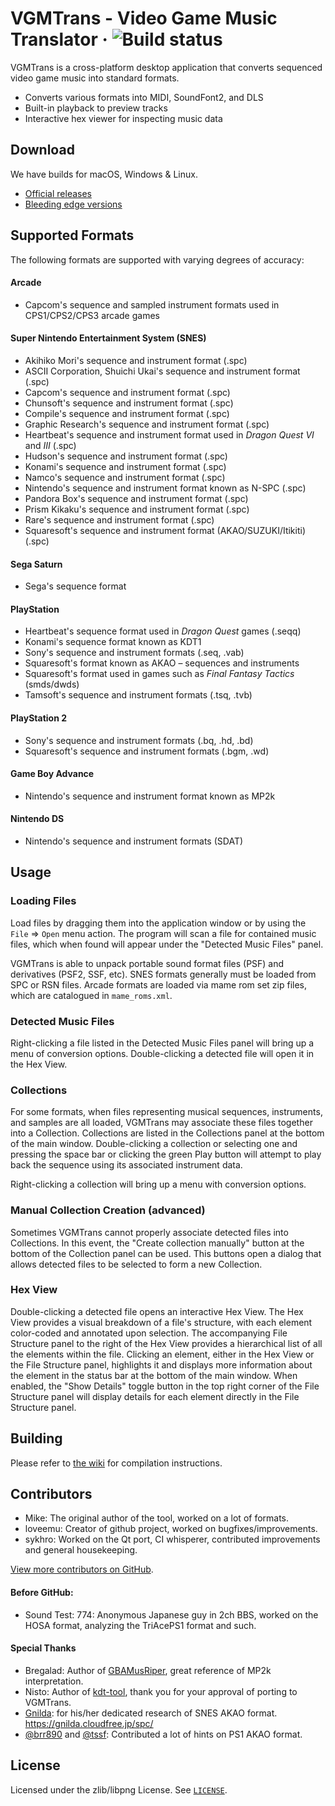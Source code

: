 # VGMTrans - Video Game Music Translator &middot; ![Build status](https://github.com/vgmtrans/vgmtrans/actions/workflows/build.yml/badge.svg?branch=master)

VGMTrans is a cross-platform desktop application that converts sequenced video game music into standard formats.

* Converts various formats into MIDI, SoundFont2, and DLS
* Built-in playback to preview tracks
* Interactive hex viewer for inspecting music data

## Download
We have builds for macOS, Windows & Linux.

* [Official releases](https://github.com/vgmtrans/vgmtrans/releases)
* [Bleeding edge versions](https://nightly.link/vgmtrans/vgmtrans/workflows/build/master)

## Supported Formats

The following formats are supported with varying degrees of accuracy:

#### Arcade

* Capcom's sequence and sampled instrument formats used in CPS1/CPS2/CPS3 arcade games

#### Super Nintendo Entertainment System (SNES)

* Akihiko Mori's sequence and instrument format (.spc)
* ASCII Corporation, Shuichi Ukai's sequence and instrument format (.spc)
* Capcom's sequence and instrument format (.spc)
* Chunsoft's sequence and instrument format (.spc)
* Compile's sequence and instrument format (.spc)
* Graphic Research's sequence and instrument format (.spc)
* Heartbeat's sequence and instrument format used in *Dragon Quest VI* and *III* (.spc)
* Hudson's sequence and instrument format (.spc)
* Konami's sequence and instrument format (.spc)
* Namco's sequence and instrument format (.spc)
* Nintendo's sequence and instrument format known as N-SPC (.spc)
* Pandora Box's sequence and instrument format (.spc)
* Prism Kikaku's sequence and instrument format (.spc)
* Rare's sequence and instrument format (.spc)
* Squaresoft's sequence and instrument format (AKAO/SUZUKI/Itikiti) (.spc)

#### Sega Saturn

* Sega's sequence format

#### PlayStation

* Heartbeat's sequence format used in *Dragon Quest* games (.seqq)
* Konami's sequence format known as KDT1
* Sony's sequence and instrument formats (.seq, .vab)
* Squaresoft's format known as AKAO – sequences and instruments
* Squaresoft's format used in games such as *Final Fantasy Tactics* (smds/dwds)
* Tamsoft's sequence and instrument formats (.tsq, .tvb)

#### PlayStation 2

* Sony's sequence and instrument formats (.bq, .hd, .bd)
* Squaresoft's sequence and instrument formats (.bgm, .wd)

#### Game Boy Advance

* Nintendo's sequence and instrument format known as MP2k

#### Nintendo DS

* Nintendo's sequence and instrument formats (SDAT)

## Usage

### Loading Files
Load files by dragging them into the application window or by using the `File` => `Open` menu action. The program will scan a
file for contained music files, which when found will appear under the "Detected Music Files" panel. 

VGMTrans is able to 
unpack portable sound format files (PSF) and derivatives (PSF2, SSF, etc). SNES formats generally must be loaded from SPC or RSN files. 
Arcade formats are loaded via mame rom set zip files, which are catalogued in `mame_roms.xml`.

### Detected Music Files
Right-clicking a file listed in the Detected Music Files panel will bring up a menu of conversion options. Double-clicking 
a detected file will open it in the Hex View. 

### Collections
For some formats, when files representing musical sequences, instruments, and samples are all loaded, VGMTrans may
associate these files together into a Collection. Collections are listed in the Collections panel at the bottom of the
main window. Double-clicking a collection or selecting one and pressing the space bar or clicking the green Play button 
will attempt to play back the sequence using its associated instrument data.

Right-clicking a collection will bring up a menu with conversion options.

### Manual Collection Creation (advanced)
Sometimes VGMTrans cannot properly associate detected files into Collections. In this event, the "Create collection manually" 
button at the bottom of the Collection panel can be used. This buttons open a dialog that allows detected files
to be selected to form a new Collection.


### Hex View
Double-clicking a detected file opens an interactive Hex View. The Hex View provides a visual
breakdown of a file's structure, with each element color-coded and annotated upon selection. 
The accompanying File Structure panel to the right of the Hex View provides a hierarchical list of all the elements 
within the file. Clicking an element, either in the Hex View or the File Structure panel, highlights it and
displays more information about the element in the status bar at the bottom of the main window. When enabled, the "Show Details"
toggle button in the top right corner of the File Structure panel will display details for each element directly
in the File Structure panel.

## Building

Please refer to [the wiki](https://github.com/vgmtrans/vgmtrans/wiki) for compilation instructions.

## Contributors

- Mike: The original author of the tool, worked on a lot of formats.
- loveemu: Creator of github project, worked on bugfixes/improvements.
- sykhro: Worked on the Qt port, CI whisperer, contributed improvements and general housekeeping.

[View more contributors on GitHub](https://github.com/vgmtrans/vgmtrans/graphs/contributors).

#### Before GitHub:

- Sound Test: 774: Anonymous Japanese guy in 2ch BBS, worked on the HOSA format, analyzing the TriAcePS1 format and such.

#### Special Thanks

- Bregalad: Author of [GBAMusRiper](https://www.romhacking.net/utilities/881/), great reference of MP2k interpretation.
- Nisto: Author of [kdt-tool](https://github.com/Nisto/kdt-tool), thank you for your approval of porting to VGMTrans.
- [Gnilda](https://twitter.com/god_gnilda): for his/her dedicated research of SNES AKAO format. <https://gnilda.cloudfree.jp/spc/>
- [@brr890](https://twitter.com/brr890) and [@tssf](https://twitter.com/tssf): Contributed a lot of hints on PS1 AKAO format.

## License
Licensed under the zlib/libpng License. See [`LICENSE`](https://github.com/vgmtrans/vgmtrans/blob/master/LICENSE).

